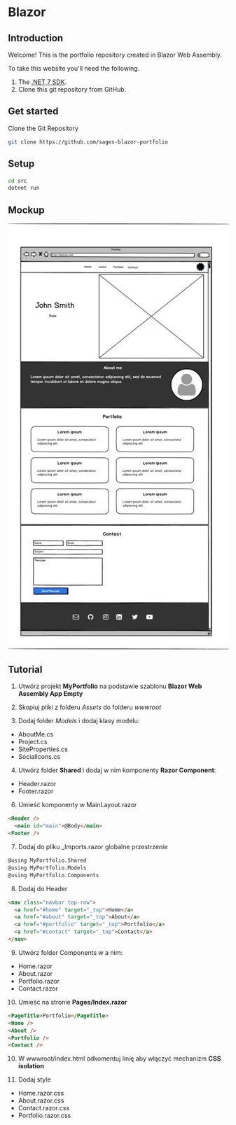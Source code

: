 # Blazor 

## Introduction

Welcome! This is the portfolio repository created in Blazor Web Assembly.

To take this website you'll need the following.

1. The [.NET 7 SDK](https://dotnet.microsoft.com/en-us/download/dotnet/7.0).
2. Clone this git repository from GitHub.

## Get started

Clone the Git Repository
``` bash
git clone https://github.com/sages-blazor-portfolio
```

## Setup
``` bash
cd src
dotnet run
```

## Mockup

![Mockup](/ui-mockup.png)


## Tutorial

1. Utwórz projekt **MyPortfolio** na podstawie szablonu **Blazor Web Assembly App Empty**
2. Skopiuj pliki z folderu _Assets_ do folderu _wwwroot_

3. Dodaj folder _Models_ i dodaj klasy modelu:
- AboutMe.cs
- Project.cs
- SiteProperties.cs
- SocialIcons.cs

4. Utwórz folder **Shared** i dodaj w nim komponenty **Razor Component**:
- Header.razor
- Footer.razor

6. Umieść komponenty w MainLayout.razor

```html
<Header />
  <main id="main">@Body</main>
<Footer />
```
7. Dodaj do pliku _Imports.razor globalne przestrzenie
```html
@using MyPortfolio.Shared
@using MyPortfolio.Models
@using MyPortfolio.Components
```

8. Dodaj do Header

```html
<nav class="navbar top-row">
  <a href="#home" target="_top">Home</a>
  <a href="#about" target="_top">About</a>
  <a href="#portfolio" target="_top">Portfolio</a>
  <a href="#contact" target="_top">Contact</a>
</nav>
```

9. Utwórz folder Components w a nim:

- Home.razor
- About.razor
- Portfolio.razor
- Contact.razor

10. Umieść na stronie **Pages/Index.razor**

```html
<PageTitle>Portfolio</PageTitle>
<Home />
<About />
<Portfolio />
<Contact />
```

10. W wwwroot/index.html odkomentuj linię aby włączyć mechanizm **CSS isolation**

11. Dodaj style
- Home.razor.css
- About.razor.css
- Contact.razor.css
- Portfolio.razor.css

